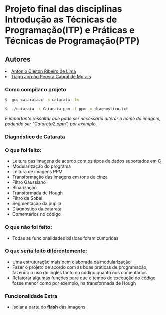 # Projeto final das disciplinas Introdução as Técnicas de Programação(ITP) e Práticas e Técnicas de Programação(PTP)

<h2>Autores</h2
<ul>
  <li><a href="https://github.com/cleiton-lima">Antonio Cleiton Ribeiro de Lima</a></li>
  <li><a href="https://github.com/tiagojordao">Tiago Jordão Pereira Cabral de Morais</a></li> 
</ul>

### Como compilar o projeto
```sh
$  gcc catarata.c -o catarata -lm
```

```sh
$  ./catarata -i Catarata.ppm -f ppm -o diagnostico.txt
```
<i>É importante ressaltar que pode ser necessário alterar o nome da imagem, podendo ser "Catarata2.ppm", por exemplo.</i>

<h3>Diagnóstico de Catarata</h3>

### O que foi feito:
<ul>
  <li>Leitura das imagens de acordo com os tipos de dados suportados em C</li>
  <li>Modularização do programa</li>
  <li>Leitura de imagens PPM</li>
  <li>Transformação das imagens em tons de cinza</li>
  <li>Filtro Gaussiano</li>
  <li>Binarização</li>
  <li>Transformada de Hough</li>
  <li>Filtro de Sobel</li>
  <li>Segmentação da pupila</li>
  <li>Diagnóstico da catarata</li>
  <li>Comentários no código</li>
</ul>

### O que não foi feito:
<ul>
  <li>Todas as funcionalidades básicas foram cumpridas</li>
</ul>

### O que seria feito diferentemente:
<ul>
  <li>Uma estruturação mais bem elaborada da modularização</li>
  <li>Fazer o projeto de acordo com as boas práticas de programação, fazendo o uso do inglês tanto no código quanto nos comentários</li>
  <li>Refatorar algumas funções para que o tempo de execução do código fosse menor como por exemplo, na transformada de Hough</li>
</ul>

### Funcionalidade Extra
<ul>
  <li>Isolar a parte do <strong>flash</strong> das imagens</li>
</ul>
